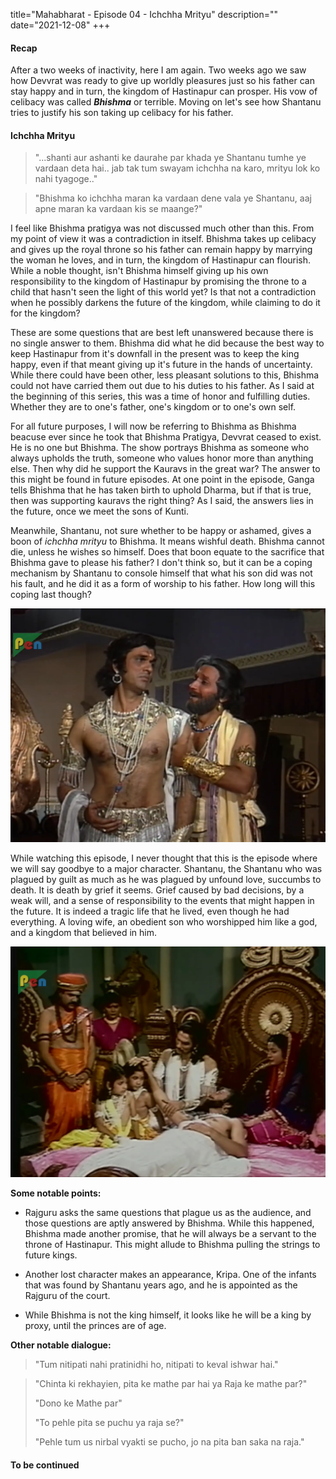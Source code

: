 title="Mahabharat - Episode 04 - Ichchha Mrityu"
description=""
date="2021-12-08"
+++
#### Recap

After a two weeks of inactivity, here I am again. Two weeks ago we saw how Devvrat was ready to give up worldly pleasures just so his father can stay happy and in turn, the kingdom of Hastinapur can prosper. His vow of celibacy was called ***Bhishma*** or terrible. Moving on let's see how Shantanu tries to justify his son taking up celibacy for his father.

#### Ichchha Mrityu

>"...shanti aur ashanti ke daurahe par khada ye Shantanu tumhe ye vardaan deta hai.. jab tak tum swayam ichchha na karo, mrityu lok ko nahi tyagoge.."

>"Bhishma ko ichchha maran ka vardaan dene vala ye Shantanu, aaj apne maran ka vardaan kis se maange?"

I feel like Bhishma pratigya was not discussed much other than this. From my point of view it was a contradiction in itself. Bhishma takes up celibacy and gives up the royal throne so his father can remain happy by marrying the woman he loves, and in turn, the kingdom of Hastinapur can flourish. While a noble thought, isn't Bhishma himself giving up his own responsibility to the kingdom of Hastinapur by promising the throne to a child that hasn't seen the light of this world yet? Is that not a contradiction when he possibly darkens the future of the kingdom, while claiming to do it for the kingdom? 

These are some questions that are best left unanswered because there is no single answer to them. Bhishma did what he did because the best way to keep Hastinapur from it's downfall in the present was to keep the king happy, even if that meant giving up it's future in the hands of uncertainty. While there could have been other, less pleasant solutions to this, Bhishma could not have carried them out due to his duties to his father. As I said at the beginning of this series, this was a time of honor and fulfilling duties. Whether they are to one's father, one's kingdom or to one's own self.

For all future purposes, I will now be referring to Bhishma as Bhishma beacuse ever since he took that Bhishma Pratigya, Devvrat ceased to exist. He is no one but Bhishma. The show portrays Bhishma as someone who always upholds the truth, someone who values honor more than anything else. Then why did he support the Kauravs in the great war? The answer to this might be found in future episodes. At one point in the episode, Ganga tells Bhishma that he has taken birth to uphold Dharma, but if that is true, then was supporting kauravs the right thing? As I said, the answers lies in the future, once we meet the sons of Kunti.

Meanwhile, Shantanu, not sure whether to be happy or ashamed, gives a boon of *ichchha mrityu* to Bhishma. It means wishful death. Bhishma cannot die, unless he wishes so himself. Does that boon equate to the sacrifice that Bhishma gave to please his father? I don't think so, but it can be a coping mechanism by Shantanu to console himself that what his son did was not his fault, and he did it as a form of worship to his father. How long will this coping last though? 

![Bhishma and Shantanu](/static/images/mahabharat/ep_4_1.webp)

While watching this episode, I never thought that this is the episode where we will say goodbye to a major character. Shantanu, the Shantanu who was plagued by guilt as much as he was plagued by unfound love, succumbs to death. It is death by grief it seems. Grief caused by bad decisions, by a weak will, and a sense of responsibility to the events that might happen in the future. It is indeed a tragic life that he lived, even though he had everything. A loving wife, an obedient son who worshipped him like a god, and a kingdom that believed in him.


![Shantanu says goodbye](/static/images/mahabharat/ep_4_2.webp)

**Some notable points:**

* Rajguru asks the same questions that plague us as the audience, and those questions are aptly answered by Bhishma. While this happened, Bhishma made another promise, that he will always be a servant to the throne of Hastinapur. This might allude to Bhishma pulling the strings to future kings.

* Another lost character makes an appearance, Kripa. One of the infants that was found by Shantanu years ago, and he is appointed as the Rajguru of the court.

* While Bhishma is not the king himself, it looks like he will be a king by proxy, until the princes are of age.

**Other notable dialogue:**

>"Tum nitipati nahi pratinidhi ho, nitipati to keval ishwar hai."
<!-- -->
>"Chinta ki rekhayien, pita ke mathe par hai ya Raja ke mathe par?"
>
>"Dono ke Mathe par"
>
>"To pehle pita se puchu ya raja se?"
>
>"Pehle tum us nirbal vyakti se pucho, jo na pita ban saka na raja."


#### To be continued

